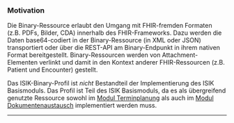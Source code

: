 ### Motivation

Die Binary-Ressource erlaubt den Umgang mit FHIR-fremden Formaten (z.B. PDFs, Bilder, CDA) innerhalb des FHIR-Frameworks.
Dazu werden die Daten base64-codiert in der Binary-Ressource (in XML oder JSON) transportiert oder 
über die REST-API am Binary-Endpunkt in ihrem nativen Format bereitgestellt. 
Binary-Ressourcen werden von Attachment-Elementen verlinkt und damit in den Kontext anderer FHIR-Ressourcen
(z.B. Patient und Encounter) gestellt.

Das ISIK-Binary-Profil ist *nicht* Bestandteil der Implementierung des ISIK Basismoduls.
Das Profil ist Teil des ISIK Basismoduls, da es als übergreifend genutzte Ressource sowohl im [Modul Terminplanung](https://simplifier.net/guide/isik-terminplanung-v4/ImplementationGuide-markdown-Datenobjekte?version=current) als auch im [Modul Dokumentenaustausch](https://simplifier.net/guide/isik-dokumentenaustausch-v4/ImplementationGuide-markdown-Datenobjekte?version=current) implementiert werden muss.  

---
